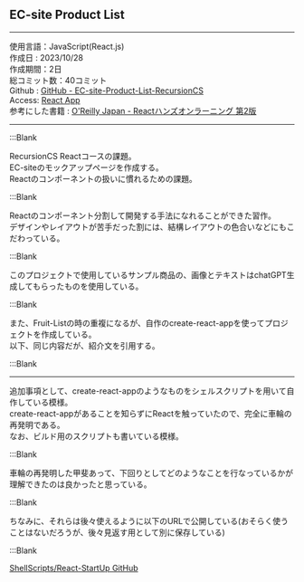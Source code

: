## EC-site Product List  

---  

使用言語：JavaScript(React.js)  
作成日 : 2023/10/28  
作成期間：2日  
総コミット数：40コミット  
Github : [GitHub - EC-site-Product-List-RecursionCS](https://github.com/kip2/EC-site-Product-List-RecursionCS)  
Access: [React App](https://kip2.github.io/EC-site-Product-List-RecursionCS/)  
参考にした書籍 : [O'Reilly Japan - Reactハンズオンラーニング 第2版](https://www.oreilly.co.jp//books/9784873119380/)  

---  

:::Blank

RecursionCS Reactコースの課題。  
EC-siteのモックアップページを作成する。  
Reactのコンポーネントの扱いに慣れるための課題。  

:::Blank

Reactのコンポーネント分割して開発する手法になれることができた習作。  
デザインやレイアウトが苦手だった割には、結構レイアウトの色合いなどにもこだわっている。  

:::Blank

このプロジェクトで使用しているサンプル商品の、画像とテキストはchatGPT生成してもらったものを使用している。  

:::Blank

また、Fruit-Listの時の重複になるが、自作のcreate-react-appを使ってプロジェクトを作成している。  
以下、同じ内容だが、紹介文を引用する。  

:::Blank

---  

追加事項として、create-react-appのようなものをシェルスクリプトを用いて自作している模様。  
create-react-appがあることを知らずにReactを触っていたので、完全に車輪の再発明である。  
なお、ビルド用のスクリプトも書いている模様。  

:::Blank

車輪の再発明した甲斐あって、下回りとしてどのようなことを行なっているかが理解できたのは良かったと思っている。  

:::Blank

ちなみに、それらは後々使えるように以下のURLで公開している(おそらく使うことはないだろうが、後々見返す用として別に保存している)  

:::Blank

[ShellScripts/React-StartUp GitHub](https://github.com/kip2/ShellScripts/tree/main/React-StartUp)  



